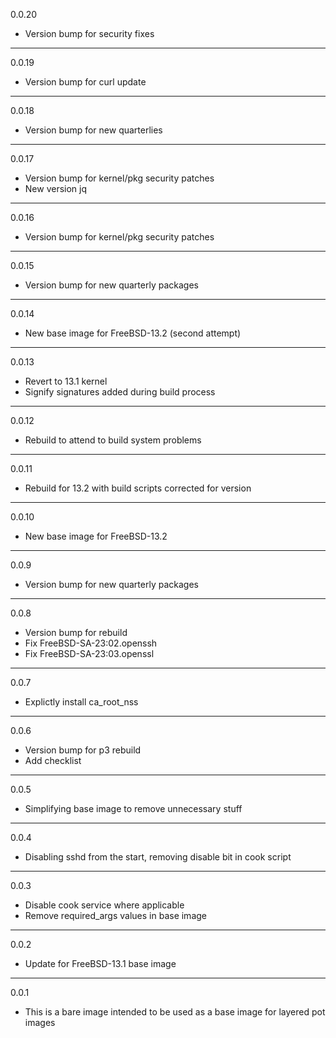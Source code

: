0.0.20

* Version bump for security fixes

---

0.0.19

* Version bump for curl update

---

0.0.18

* Version bump for new quarterlies

---

0.0.17

* Version bump for kernel/pkg security patches
* New version jq

---

0.0.16

* Version bump for kernel/pkg security patches

---

0.0.15

* Version bump for new quarterly packages

---

0.0.14

* New base image for FreeBSD-13.2 (second attempt)

---

0.0.13

* Revert to 13.1 kernel
* Signify signatures added during build process

---

0.0.12

* Rebuild to attend to build system problems

---

0.0.11

* Rebuild for 13.2 with build scripts corrected for version

---

0.0.10

* New base image for FreeBSD-13.2

---

0.0.9

* Version bump for new quarterly packages

---

0.0.8

* Version bump for rebuild
* Fix FreeBSD-SA-23:02.openssh
* Fix FreeBSD-SA-23:03.openssl

---

0.0.7

* Explictly install ca_root_nss

---

0.0.6

* Version bump for p3 rebuild
* Add checklist

---

0.0.5

* Simplifying base image to remove unnecessary stuff

---

0.0.4

* Disabling sshd from the start, removing disable bit in cook script

---

0.0.3

* Disable cook service where applicable
* Remove required_args values in base image

---

0.0.2

* Update for FreeBSD-13.1 base image

---

0.0.1

* This is a bare image intended to be used as a base image for layered pot images
